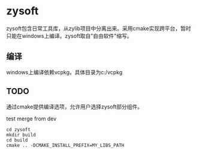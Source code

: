# zysoft
zysoft包含日常工具库，从zylib项目中分离出来。采用cmake实现跨平台，暂时只能在windows上编译。zysoft取自"自由软件"缩写。

## 编译
windows上编译依赖vcpkg，具体目录为c:/vcpkg

## TODO
通过cmake提供编译选项，允许用户选择zysoft部分组件。

test merge from dev

```
cd zysoft
mkdir build
cd build
cmake .. -DCMAKE_INSTALL_PREFIX=MY_LIBS_PATH
```

